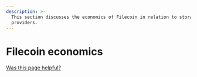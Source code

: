 ```yaml
---
description: >-
  This section discusses the economics of Filecoin in relation to storage
  providers.
---
```


# Filecoin economics

[Was this page helpful?](https://airtable.com/apppq4inOe4gmSSlk/pagoZHC2i1iqgphgl/form?prefill\_Page+URL=https://docs.filecoin.io/storage-providers/filecoin-economics)
